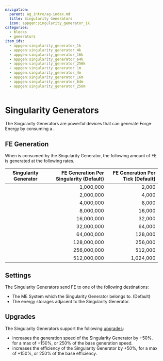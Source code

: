 ```yaml
---
navigation:
  parent: ag_intro/ag-index.md
  title: Singularity Generators
  icon: appgen:singularity_generator_1k
categories:
  - blocks
  - generators
item_ids:
  - appgen:singularity_generator_1k
  - appgen:singularity_generator_4k
  - appgen:singularity_generator_16k
  - appgen:singularity_generator_64k
  - appgen:singularity_generator_256k
  - appgen:singularity_generator_1m
  - appgen:singularity_generator_4m
  - appgen:singularity_generator_16m
  - appgen:singularity_generator_64m
  - appgen:singularity_generator_256m
---
```


# Singularity Generators

<Column>
  <Row>
    <ItemImage id="appgen:singularity_generator_1k" scale="4" />
    <ItemImage id="appgen:singularity_generator_4k" scale="4" />
    <ItemImage id="appgen:singularity_generator_16k" scale="4" />
    <ItemImage id="appgen:singularity_generator_64k" scale="4" />
    <ItemImage id="appgen:singularity_generator_256k" scale="4" />
  </Row>
  <Row>
    <ItemImage id="appgen:singularity_generator_1m" scale="4" />
    <ItemImage id="appgen:singularity_generator_4m" scale="4" />
    <ItemImage id="appgen:singularity_generator_16m" scale="4" />
    <ItemImage id="appgen:singularity_generator_64m" scale="4" />
    <ItemImage id="appgen:singularity_generator_256m" scale="4" />
  </Row>
</Column>

The Singularity Generators are powerful devices that can generate Forge Energy by
consuming a <ItemLink id="ae2:singularity" />.

## FE Generation

When <ItemLink id="ae2:singularity" /> is consumed by the Singularity Generator, the following amount of FE is generated
at the following rates.

| Singularity Generator                               | FE Generation Per Singularity (Default) | FE Generation Per Tick (Default) |
|-----------------------------------------------------|----------------------------------------:|---------------------------------:|
| <ItemLink id="appgen:singularity_generator_1k" />   |                               1,000,000 |                            2,000 |
| <ItemLink id="appgen:singularity_generator_4k" />   |                               2,000,000 |                            4,000 |
| <ItemLink id="appgen:singularity_generator_16k" />  |                               4,000,000 |                            8,000 |
| <ItemLink id="appgen:singularity_generator_64k" />  |                               8,000,000 |                           16,000 |
| <ItemLink id="appgen:singularity_generator_256k" /> |                              16,000,000 |                           32,000 |
| <ItemLink id="appgen:singularity_generator_1m" />   |                              32,000,000 |                           64,000 |
| <ItemLink id="appgen:singularity_generator_4m" />   |                              64,000,000 |                          128,000 |
| <ItemLink id="appgen:singularity_generator_16m" />  |                             128,000,000 |                          256,000 |
| <ItemLink id="appgen:singularity_generator_64m" />  |                             256,000,000 |                          512,000 |
| <ItemLink id="appgen:singularity_generator_256m" /> |                             512,000,000 |                        1,024,000 |

## Settings

The Singularity Generators send FE to one of the following destinations:

- The ME System which the Singularity Generator belongs to. (Default)
- The energy storages adjacent to the Singularity Generator.

## Upgrades

The Singularity Generators support the following [upgrades](ae2:items-blocks-machines/upgrade_cards.md):

-   <ItemLink id="ae2:speed_card" /> increases the generation speed of the Singularity Generator by +50%, for a max of +150%, or 250% of the base generation speed.
-   <ItemLink id="ae2:energy_card" /> increases the efficiency of the Singularity Generator by +50%, for a max of +150%, or 250% of the base efficiency.
